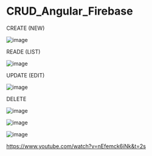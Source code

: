 # CRUD_Angular_Firebase

CREATE (NEW)

![image](https://user-images.githubusercontent.com/72418729/173932109-d84d9595-78ad-49e4-a730-fc56d4b24f01.png)


READE (LIST)

![image](https://user-images.githubusercontent.com/72418729/173932174-0ba7b5be-11e4-46ff-bcfe-74898236e6e9.png)


UPDATE (EDIT)

![image](https://user-images.githubusercontent.com/72418729/173932267-919ed6be-e440-4a78-81e4-29a24eea8c22.png)


DELETE

![image](https://user-images.githubusercontent.com/72418729/173932349-b6e1e290-fa99-415a-ab10-681dac7a3de6.png)


![image](https://user-images.githubusercontent.com/72418729/173932315-454e0b5d-567f-45da-a929-71b94c4b8a6a.png)


![image](https://user-images.githubusercontent.com/72418729/173932787-4338f023-1f2a-4571-a18e-fba7a6689f4a.png)


https://www.youtube.com/watch?v=nEfemck6iNk&t=2s
